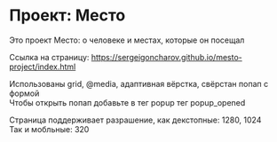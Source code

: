 # Проект: Место

Это проект Место: о человеке и местах, которые он посещал

Ссылка на страницу:
https://sergeigoncharov.github.io/mesto-project/index.html

Использованы grid, @media, адаптивная вёрстка, свёрстан попап с формой<br>
Чтобы открыть попап добавьте в тег popup тег popup_opened

Страница поддерживает разрашение, как декстопные: 1280, 1024<br>
Так и мобльные: 320
